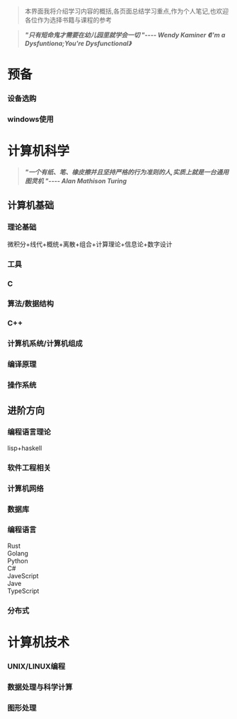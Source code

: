 >本界面我将介绍学习内容的概括,各页面总结学习重点,作为个人笔记,也欢迎各位作为选择书籍与课程的参考

>___"只有短命鬼才需要在幼儿园里就学会一切 "---- Wendy Kaminer 《I'm a Dysfuntiona;You're Dysfunctional》___

# 预备

### 设备选购

### windows使用

# 计算机科学

>___"一个有纸、笔、橡皮擦并且坚持严格的行为准则的人,实质上就是一台通用图灵机 "---- Alan Mathison Turing___

## 计算机基础

### 理论基础
微积分+线代+概统+离散+组合+计算理论+信息论+数字设计

### 工具

### C

### 算法/数据结构

### C++

### 计算机系统/计算机组成

### 编译原理

### 操作系统


## 进阶方向

### 编程语言理论

lisp+haskell

### 软件工程相关

### 计算机网络

### 数据库

### 编程语言

Rust  
Golang  
Python  
C#  
JaveScript  
Jave  
TypeScript  

### 分布式



# 计算机技术

### UNIX/LINUX编程

### 数据处理与科学计算

### 图形处理
